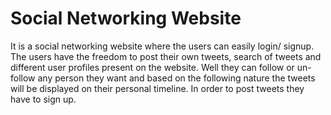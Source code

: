 # Social Networking Website

It is a social networking website where the users can easily login/ signup. The users have the freedom to post their own tweets, search of tweets and different user profiles present on the website. Well they can follow or un-follow any person they want and based on the following nature the tweets will be displayed on their personal timeline. In order to post tweets they have to sign up.